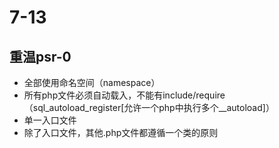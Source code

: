 # 7-13

## 重温psr-0
 *	全部使用命名空间（namespace）
 *	所有php文件必须自动载入，不能有include/require（sql_autoload_register[允许一个php中执行多个__autoload]）
 *	单一入口文件
 *	除了入口文件，其他.php文件都遵循一个类的原则